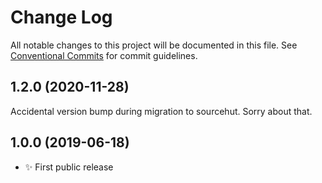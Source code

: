 # Change Log

All notable changes to this project will be documented in this file.
See [Conventional Commits](https://conventionalcommits.org) for commit guidelines.

## 1.2.0 (2020-11-28)

Accidental version bump during migration to sourcehut. Sorry about that.

## 1.0.0 (2019-06-18)

- ✨ First public release
